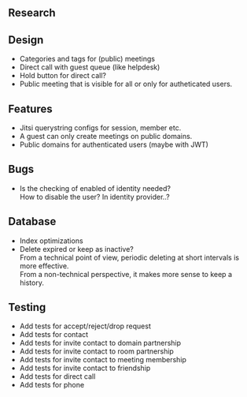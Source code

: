 ## Research

## Design

- Categories and tags for (public) meetings
- Direct call with guest queue (like helpdesk)
- Hold button for direct call?
- Public meeting that is visible for all or only for autheticated users.

## Features

- Jitsi querystring configs for session, member etc.
- A guest can only create meetings on public domains.
- Public domains for authenticated users (maybe with JWT)

## Bugs

- Is the checking of enabled of identity needed?\
  How to disable the user? In identity provider..?

## Database

- Index optimizations
- Delete expired or keep as inactive?\
  From a technical point of view, periodic deleting at short intervals is more
  effective.\
  From a non-technical perspective, it makes more sense to keep a history.

## Testing

- Add tests for accept/reject/drop request
- Add tests for contact
- Add tests for invite contact to domain partnership
- Add tests for invite contact to room partnership
- Add tests for invite contact to meeting membership
- Add tests for invite contact to friendship
- Add tests for direct call
- Add tests for phone
